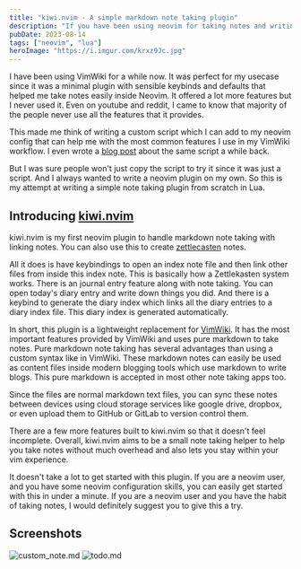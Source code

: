 ```yaml
---
title: "kiwi.nvim - A simple markdown note taking plugin"
description: "If you have been using neovim for taking notes and writing journals"
pubDate: 2023-08-14
tags: ["neovim", "lua"]
heroImage: "https://i.imgur.com/krxz9Jc.jpg"
---
```

I have been using VimWiki for a while now. It was perfect for my usecase since 
it was a minimal plugin with sensible keybinds and defaults that helped me take 
notes easily inside Neovim. It offered a lot more features but I never used it.
Even on youtube and reddit, I came to know that majority of the people never use 
all the features that it provides.

This made me think of writing a custom script which I can add to my neovim config 
that can help me with the most common features I use in my VimWiki workflow. I 
even wrote a [blog post](/blog/scripting-workflows-for-neovim) about the same script a while back.

But I was sure people won't just copy the script to try it since it was just a 
script. And I always wanted to write a neovim plugin on my own. So this is my 
attempt at writing a simple note taking plugin from scratch in Lua.

## Introducing [kiwi.nvim](https://github.com/serenevoid/kiwi.nvim)

kiwi.nvim is my first neovim plugin to handle markdown note taking with linking notes. 
You can also use this to create [zettlecasten](https://youtu.be/yqKspwjXu18) notes.

All it does is have keybindings to open an index note file and then link other files 
from inside this index note. This is basically how a Zettlekasten system works. 
There is an journal entry feature along with note taking. You can open today's diary 
entry and write down things you did. And there is a keybind to generate the diary 
index which links all the diary entries to a diary index file. This diary index is 
generated automatically.

In short, this plugin is a lightweight replacement for [VimWiki](https://github.com/vimwiki/vimwiki). It has the most important 
features provided by VimWiki and uses pure markdown to take notes. Pure markdown 
note taking has several advantages than using a custom syntax like in VimWiki. These markdown 
notes can easily be used as content files inside modern blogging tools which use markdown 
to write blogs. This pure markdown is accepted in most other note taking apps too. 

Since the files are normal markdown text files, you can sync these notes between devices 
using cloud storage services like google drive, dropbox, or even upload them to GitHub or 
GitLab to version control them.

There are a few more features built to kiwi.nvim so that it doesn't feel incomplete. 
Overall, kiwi.nvim aims to be a small note taking helper to help you take notes without 
much overhead and also lets you stay within your vim experience.

It doesn't take a lot to get started with this plugin. If you are a neovim user, and you 
have some neovim configuration skills, you can easily get started with this in under a minute.
If you are a neovim user and you have the habit of taking notes, I would definitely suggest 
you to give this a try.

## Screenshots

![custom_note.md](https://i.imgur.com/SRnBTuy.jpg)
![todo.md](https://i.imgur.com/V6FV9PA.jpg)
